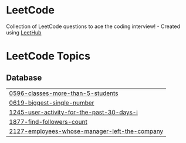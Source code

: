 # LeetCode
Collection of LeetCode questions to ace the coding interview! - Created using [LeetHub](https://github.com/QasimWani/LeetHub)

<!---LeetCode Topics Start-->
# LeetCode Topics
## Database
|  |
| ------- |
| [0596-classes-more-than-5-students](https://github.com/KareemHossam1/LeetCode/tree/master/0596-classes-more-than-5-students) |
| [0619-biggest-single-number](https://github.com/KareemHossam1/LeetCode/tree/master/0619-biggest-single-number) |
| [1245-user-activity-for-the-past-30-days-i](https://github.com/KareemHossam1/LeetCode/tree/master/1245-user-activity-for-the-past-30-days-i) |
| [1877-find-followers-count](https://github.com/KareemHossam1/LeetCode/tree/master/1877-find-followers-count) |
| [2127-employees-whose-manager-left-the-company](https://github.com/KareemHossam1/LeetCode/tree/master/2127-employees-whose-manager-left-the-company) |
<!---LeetCode Topics End-->